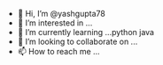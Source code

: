 - 👋 Hi, I’m @yashgupta78
- 👀 I’m interested in ...
- 🌱 I’m currently learning ...python java
- 💞️ I’m looking to collaborate on ...
- 📫 How to reach me ...

<!---
yashgupta78/yashgupta78 is a ✨ special ✨ repository because its `README.md` (this file) appears on your GitHub profile.
You can click the Preview link to take a look at your changes.
--->
